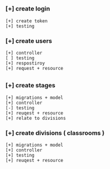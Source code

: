 

##
### [+] create login 
    [+] create token 
    [+] testing 

### [+] create users 
    [+] controller 
    [ ] testing 
    [+] respostiroy
    [+] request + resource 

##
### [+] create stages 
    [+] migrations + model 
    [+] controller 
    [-] testing 
    [+] reuqest + resource 
    [+] relate to divisions 

### [+] create divisions ( classrooms ) 
    [+] migrations + model 
    [+] controller 
    [+] testing 
    [+] reuqest + resource 